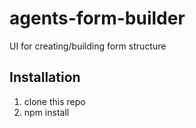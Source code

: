 # agents-form-builder
UI for creating/building form structure 
## Installation
1. clone this repo
2. npm install

